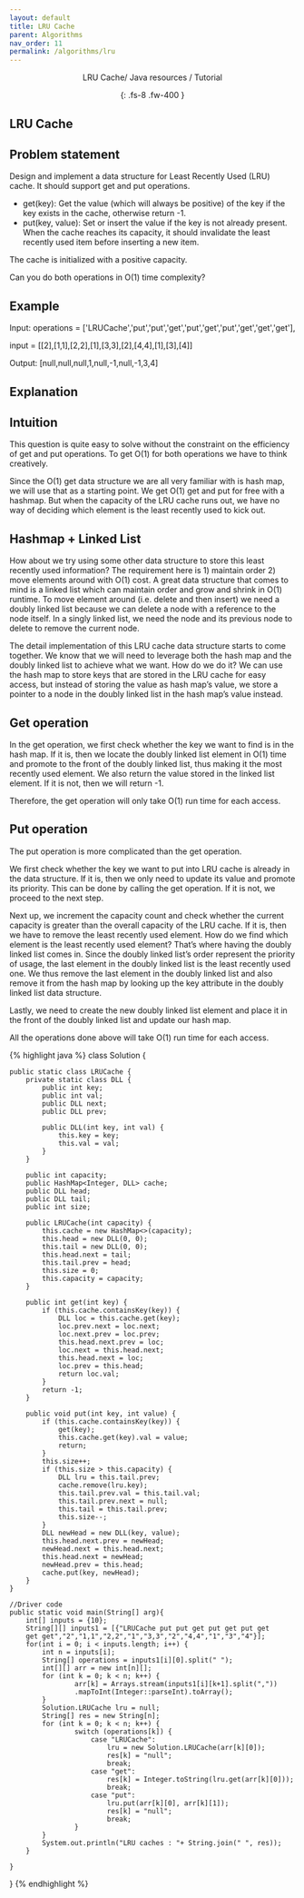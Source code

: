 ```yaml
---
layout: default
title: LRU Cache
parent: Algorithms
nav_order: 11
permalink: /algorithms/lru
---
```

<div align="center" markdown="1">
LRU Cache/ Java resources / Tutorial

{: .fs-8 .fw-400 }
</div>

## LRU Cache

## Problem statement

Design and implement a data structure for Least Recently Used (LRU) cache. It should support get and put operations.
* get(key): Get the value (which will always be positive) of the key if the key exists in the cache, otherwise return -1.
* put(key, value): Set or insert the value if the key is not already present. When the cache reaches its capacity, it should invalidate the least recently used item before inserting a new item.

The cache is initialized with a positive capacity.

Can you do both operations in O(1) time complexity?

## Example

Input: operations = ['LRUCache','put','put','get','put','get','put','get','get','get'],

input = [[2],[1,1],[2,2],[1],[3,3],[2],[4,4],[1],[3],[4]]

Output: [null,null,null,1,null,-1,null,-1,3,4]

## Explanation

## Intuition
This question is quite easy to solve without the constraint on the efficiency of get and put operations. To get O(1) for both operations we have to think creatively.

Since the O(1) get data structure we are all very familiar with is hash map, we will use that as a starting point. We get O(1) get and put for free with a hashmap. But when the capacity of the LRU cache runs out, we have no way of deciding which element is the least recently used to kick out.

## Hashmap + Linked List
How about we try using some other data structure to store this least recently used information? The requirement here is 1) maintain order 2) move elements around with O(1) cost. A great data structure that comes to mind is a linked list which can maintain order and grow and shrink in O(1) runtime. To move element around (i.e. delete and then insert) we need a doubly linked list because we can delete a node with a reference to the node itself. In a singly linked list, we need the node and its previous node to delete to remove the current node.

The detail implementation of this LRU cache data structure starts to come together. We know that we will need to leverage both the hash map and the doubly linked list to achieve what we want. How do we do it? We can use the hash map to store keys that are stored in the LRU cache for easy access, but instead of storing the value as hash map’s value, we store a pointer to a node in the doubly linked list in the hash map’s value instead.

## Get operation
In the get operation, we first check whether the key we want to find is in the hash map. If it is, then we locate the doubly linked list element in O(1) time and promote to the front of the doubly linked list, thus making it the most recently used element. We also return the value stored in the linked list element. If it is not, then we will return -1.

Therefore, the get operation will only take O(1) run time for each access.

## Put operation
The put operation is more complicated than the get operation.

We first check whether the key we want to put into LRU cache is already in the data structure. If it is, then we only need to update its value and promote its priority. This can be done by calling the get operation. If it is not, we proceed to the next step.

Next up, we increment the capacity count and check whether the current capacity is greater than the overall capacity of the LRU cache. If it is, then we have to remove the least recently used element. How do we find which element is the least recently used element? That’s where having the doubly linked list comes in. Since the doubly linked list’s order represent the priority of usage, the last element in the doubly linked list is the least recently used one. We thus remove the last element in the doubly linked list and also remove it from the hash map by looking up the key attribute in the doubly linked list data structure.

Lastly, we need to create the new doubly linked list element and place it in the front of the doubly linked list and update our hash map.

All the operations done above will take O(1) run time for each access.

{% highlight java %}
class Solution {

    public static class LRUCache {
        private static class DLL {
            public int key;
            public int val;
            public DLL next;
            public DLL prev;

            public DLL(int key, int val) {
                this.key = key;
                this.val = val;
            }
        }

        public int capacity;
        public HashMap<Integer, DLL> cache;
        public DLL head;
        public DLL tail;
        public int size;

        public LRUCache(int capacity) {
            this.cache = new HashMap<>(capacity);
            this.head = new DLL(0, 0);
            this.tail = new DLL(0, 0);
            this.head.next = tail;
            this.tail.prev = head;
            this.size = 0;
            this.capacity = capacity;
        }

        public int get(int key) {
            if (this.cache.containsKey(key)) {
                DLL loc = this.cache.get(key);
                loc.prev.next = loc.next;
                loc.next.prev = loc.prev;
                this.head.next.prev = loc;
                loc.next = this.head.next;
                this.head.next = loc;
                loc.prev = this.head;
                return loc.val;
            }
            return -1;
        }

        public void put(int key, int value) {
            if (this.cache.containsKey(key)) {
                get(key);
                this.cache.get(key).val = value;
                return;
            }
            this.size++;
            if (this.size > this.capacity) {
                DLL lru = this.tail.prev;
                cache.remove(lru.key);
                this.tail.prev.val = this.tail.val;
                this.tail.prev.next = null;
                this.tail = this.tail.prev;
                this.size--;
            }
            DLL newHead = new DLL(key, value);
            this.head.next.prev = newHead;
            newHead.next = this.head.next;
            this.head.next = newHead;
            newHead.prev = this.head;
            cache.put(key, newHead);
        }
    }
    
    //Driver code
    public static void main(String[] arg){
        int[] inputs = {10};
        String[][] inputs1 = [{"LRUCache put put get put get put get 
        get get","2","1,1","2,2","1","3,3","2","4,4","1","3","4"}];
        for(int i = 0; i < inputs.length; i++) {
            int n = inputs[i];
            String[] operations = inputs1[i][0].split(" ");
            int[][] arr = new int[n][];
            for (int k = 0; k < n; k++) {
                    arr[k] = Arrays.stream(inputs1[i][k+1].split(","))
                    .mapToInt(Integer::parseInt).toArray();
            }
            Solution.LRUCache lru = null;
            String[] res = new String[n];
            for (int k = 0; k < n; k++) {
                    switch (operations[k]) {
                        case "LRUCache":
                            lru = new Solution.LRUCache(arr[k][0]);
                            res[k] = "null";
                            break;
                        case "get":
                            res[k] = Integer.toString(lru.get(arr[k][0]));
                            break;
                        case "put":
                            lru.put(arr[k][0], arr[k][1]);
                            res[k] = "null";
                            break;
                    }
            }
            System.out.println("LRU caches : "+ String.join(" ", res));
        }       
        
    }
}
{% endhighlight %}